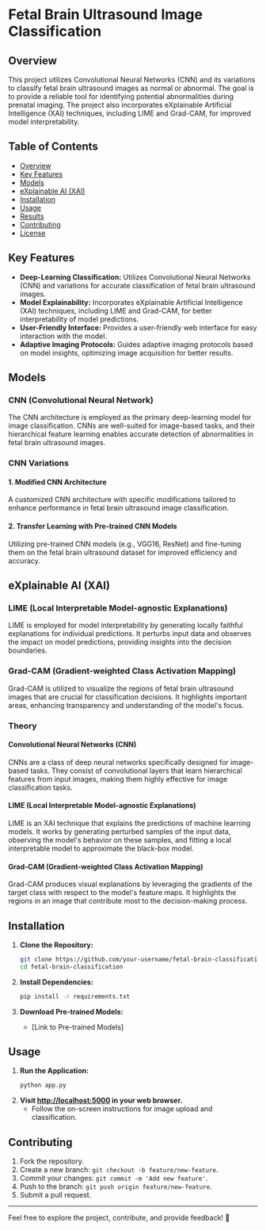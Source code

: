 # Fetal Brain Ultrasound Image Classification


## Overview

This project utilizes Convolutional Neural Networks (CNN) and its variations to classify fetal brain ultrasound images as normal or abnormal. The goal is to provide a reliable tool for identifying potential abnormalities during prenatal imaging. The project also incorporates eXplainable Artificial Intelligence (XAI) techniques, including LIME and Grad-CAM, for improved model interpretability.

## Table of Contents

- [Overview](#overview)
- [Key Features](#key-features)
- [Models](#models)
- [eXplainable AI (XAI)](#explainable-ai-xai)
- [Installation](#installation)
- [Usage](#usage)
- [Results](#results)
- [Contributing](#contributing)
- [License](#license)

## Key Features

- **Deep-Learning Classification:** Utilizes Convolutional Neural Networks (CNN) and variations for accurate classification of fetal brain ultrasound images.
- **Model Explainability:** Incorporates eXplainable Artificial Intelligence (XAI) techniques, including LIME and Grad-CAM, for better interpretability of model predictions.
- **User-Friendly Interface:** Provides a user-friendly web interface for easy interaction with the model.
- **Adaptive Imaging Protocols:** Guides adaptive imaging protocols based on model insights, optimizing image acquisition for better results.

## Models

### CNN (Convolutional Neural Network)

The CNN architecture is employed as the primary deep-learning model for image classification. CNNs are well-suited for image-based tasks, and their hierarchical feature learning enables accurate detection of abnormalities in fetal brain ultrasound images.

### CNN Variations

#### 1. **Modified CNN Architecture**

A customized CNN architecture with specific modifications tailored to enhance performance in fetal brain ultrasound image classification.

#### 2. **Transfer Learning with Pre-trained CNN Models**

Utilizing pre-trained CNN models (e.g., VGG16, ResNet) and fine-tuning them on the fetal brain ultrasound dataset for improved efficiency and accuracy.

## eXplainable AI (XAI)

### LIME (Local Interpretable Model-agnostic Explanations)

LIME is employed for model interpretability by generating locally faithful explanations for individual predictions. It perturbs input data and observes the impact on model predictions, providing insights into the decision boundaries.

### Grad-CAM (Gradient-weighted Class Activation Mapping)

Grad-CAM is utilized to visualize the regions of fetal brain ultrasound images that are crucial for classification decisions. It highlights important areas, enhancing transparency and understanding of the model's focus.

### Theory

#### Convolutional Neural Networks (CNN)

CNNs are a class of deep neural networks specifically designed for image-based tasks. They consist of convolutional layers that learn hierarchical features from input images, making them highly effective for image classification tasks.

#### LIME (Local Interpretable Model-agnostic Explanations)

LIME is an XAI technique that explains the predictions of machine learning models. It works by generating perturbed samples of the input data, observing the model's behavior on these samples, and fitting a local interpretable model to approximate the black-box model.

#### Grad-CAM (Gradient-weighted Class Activation Mapping)

Grad-CAM produces visual explanations by leveraging the gradients of the target class with respect to the model's feature maps. It highlights the regions in an image that contribute most to the decision-making process.

## Installation

1. **Clone the Repository:**
    ```bash
    git clone https://github.com/your-username/fetal-brain-classification.git
    cd fetal-brain-classification
    ```

2. **Install Dependencies:**
    ```bash
    pip install -r requirements.txt
    ```

3. **Download Pre-trained Models:**
    - [Link to Pre-trained Models]

## Usage

1. **Run the Application:**
    ```bash
    python app.py
    ```
2. **Visit [http://localhost:5000](http://localhost:5000) in your web browser.**
    - Follow the on-screen instructions for image upload and classification.


## Contributing

1. Fork the repository.
2. Create a new branch: `git checkout -b feature/new-feature`.
3. Commit your changes: `git commit -m 'Add new feature'`.
4. Push to the branch: `git push origin feature/new-feature`.
5. Submit a pull request.


---

Feel free to explore the project, contribute, and provide feedback! 🚀
